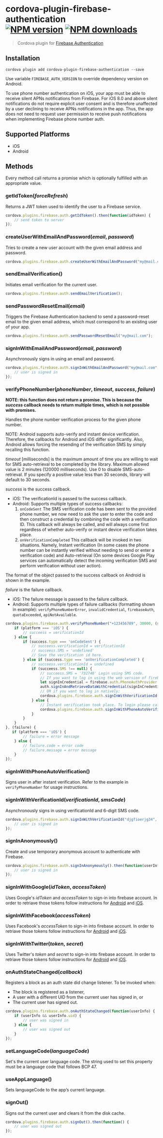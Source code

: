 # cordova-plugin-firebase-authentication<br>[![NPM version][npm-version]][npm-url] [![NPM downloads][npm-downloads]][npm-url]
> Cordova plugin for [Firebase Authentication](https://firebase.google.com/docs/auth/)

## Installation

    cordova plugin add cordova-plugin-firebase-authentication --save

Use variable `FIREBASE_AUTH_VERSION` to override dependency version on Android.

To use phone number authentication on iOS, your app must be able to receive silent APNs notifications from Firebase. For iOS 8.0 and above silent notifications do not require explicit user consent and is therefore unaffected by a user declining to receive APNs notifications in the app. Thus, the app does not need to request user permission to receive push notifications when implementing Firebase phone number auth.

## Supported Platforms

- iOS
- Android

## Methods
Every method call returns a promise which is optionally fulfilled with an appropriate value.

### getIdToken(_forceRefresh_)
Returns a JWT token used to identify the user to a Firebase service.
```js
cordova.plugins.firebase.auth.getIdToken().then(function(idToken) {
    // send token to server
});
```

### createUserWithEmailAndPassword(_email_, _password_)
Tries to create a new user account with the given email address and password.
```js
cordova.plugins.firebase.auth.createUserWithEmailAndPassword("my@mail.com", "pa55w0rd");
```

### sendEmailVerification()
Initiates email verification for the current user.
```js
cordova.plugins.firebase.auth.sendEmailVerification();
```

### sendPasswordResetEmail(_email_)
Triggers the Firebase Authentication backend to send a password-reset email to the given email address, which must correspond to an existing user of your app.
```js
cordova.plugins.firebase.auth.sendPasswordResetEmail("my@mail.com");
```

### signInWithEmailAndPassword(_email_, _password_)
Asynchronously signs in using an email and password.
```js
cordova.plugins.firebase.auth.signInWithEmailAndPassword("my@mail.com", "pa55w0rd").then(function(userInfo) {
    // user is signed in
});
```

### verifyPhoneNumber(_phoneNumber_, _timeout_, _success_, _failure_)

**NOTE: this function does not return a promise. This is because the _success_ callback needs to return multiple times, which is not possible with promises.**

Handles the phone number verification process for the given phone number.

NOTE: Android supports auto-verify and instant device verification. Therefore, the callbacks for Android and iOS differ significantly. Also, Android allows forcing the resending of the verification SMS by simply recalling this function.

_timeout_ [milliseconds] is the maximum amount of time you are willing to wait for SMS auto-retrieval to be completed by the library. Maximum allowed value is 2 minutes (120000 milliseconds). Use 0 to disable SMS-auto-retrieval. If you specify a positive value less than 30 seconds, library will default to 30 seconds.

_success_ is the success callback. 

- iOS: The verificationId is passed to the success callback.
- Android: Supports multiple types of success callbacks:
    1. `onCodeSent` The SMS verification code has been sent to the provided phone number, we now need to ask the user to enter the code and then construct a credential by combining the code with a verification ID. This callback will always be called, and will always come first regardless of whether auto-verify or instant device verification takes place.
    2. `onVerificationCompleted` This callback will be invoked in two situations. Namely, Instant verification (In some cases the phone number can be instantly verified without needing to send or enter a verification code) and Auto-retrieval (On some devices Google Play services can automatically detect the incoming verification SMS and perform verification without user action).

The format of the object passed to the success callback on Android is shown in the example.

_failure_ is the failure callback.

- iOS: The failure message is passed to the failure callback.
- Android: Supports multiple types of failure callbacks (formatting shown in example): `verifyPhoneNumberError`, `invalidCredential`, `firebaseAuth`, `quotaExceeded`, `apiNotAvailable`.

```js
cordova.plugins.firebase.auth.verifyPhoneNumber("+123456789", 30000, (success) {
    if (platform === 'iOS') {
        // succeess = verificationId
    } else {
        if (success.type === 'onCodeSent') {
            // succeess.verificationId = verificationId
            // succeess.SMS = 'undefined'
            // Save the verification id here.
        } else if (success.type === 'onVerificationCompleted') {
            // succeess.verificationId = undefined
            if (succeess.SMS !== null) {
                // succeess.SMS = '732748' Login using SMS code.
                // If you want to log in using the web version of firebase:
                let signInCredential = firebase.auth.PhoneAuthProvider.credential(savedVerificationId, succeess.SMS)
                auth.signInAndRetrieveDataWithCredential(signInCredential).then((user) => {})
                // OR if you want to log in natively:
                cordova.plugins.firebase.auth.signInWithVerificationId(savedVerificationId, succeess.SMS)
            } else {
                // Instant verification took place. To login please call signInWithPhoneAutoVerification
                cordova.plugins.firebase.auth.signInWithPhoneAutoVerification() // This is the only acceptable place to call this function.
            }
        }
    }
}, (failure) {
   if (platform === 'iOS') {
        // failure = error message
    } else {
        // failure.code = error code
        // failure.message = error message
    }
});
```


### signInWithPhoneAutoVerification()
Signs user in after instant verification. Refer to the example in `verifyPhoneNumber` for usage instructions. 

### signInWithVerificationId(_verificationId_, _smsCode_)
Asynchronously signs in using verificationId and 6-digit SMS code.
```js
cordova.plugins.firebase.auth.signInWithVerificationId("djgfioerjg34", "123456").then(function(userInfo) {
    // user is signed in
});
```

### signInAnonymously()
Create and use temporary anonymous account to authenticate with Firebase. 
```js
cordova.plugins.firebase.auth.signInAnonymously().then(function(userInfo) {
    // user is signed in
});
```

### signInWithGoogle(_idToken_, _accessToken_)
Uses Google's _idToken_ and _accessToken_ to sign-in into firebase account. In order to retriave those tokens follow instructions for [Android](https://firebase.google.com/docs/auth/android/google-signin) and [iOS](https://firebase.google.com/docs/auth/ios/google-signin).

### signInWithFacebook(_accessToken_)
Uses Facebook's _accessToken_ to sign-in into firebase account. In order to retriave those tokens follow instructions for [Android](https://firebase.google.com/docs/auth/android/facebook-login) and [iOS](https://firebase.google.com/docs/auth/ios/facebook-login).

### signInWithTwitter(_token_, _secret_)
Uses Twitter's _token_ and _secret_ to sign-in into firebase account. In order to retriave those tokens follow instructions for [Android](https://firebase.google.com/docs/auth/android/twitter-login) and [iOS](https://firebase.google.com/docs/auth/ios/twitter-login).  

### onAuthStateChanged(_callback_)
Registers a block as an auth state did change listener. To be invoked when:
* The block is registered as a listener,
* A user with a different UID from the current user has signed in, or
* The current user has signed out.

```js
cordova.plugins.firebase.auth.onAuthStateChanged(function(userInfo) {
    if (userInfo && userInfo.uid) {
        // user was signed in
    } else {
        // user was signed out
    }
});
```

### setLanguageCode(_languageCode_)
Set's the current user language code. The string used to set this property must be a language code that follows BCP 47.

### useAppLanguage()
Sets languageCode to the app’s current language.

### signOut()
Signs out the current user and clears it from the disk cache.
```js
cordova.plugins.firebase.auth.signOut().then(function() {
    // user was signed out
});
```

[npm-url]: https://www.npmjs.com/package/cordova-plugin-firebase-authentication
[npm-version]: https://img.shields.io/npm/v/cordova-plugin-firebase-authentication.svg
[npm-downloads]: https://img.shields.io/npm/dm/cordova-plugin-firebase-authentication.svg

